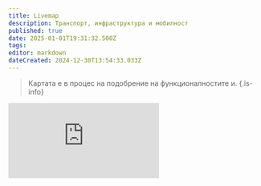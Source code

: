 ```yaml
---
title: Livemap
description: Транспорт, инфраструктура и мобилност
published: true
date: 2025-01-01T19:31:32.500Z
tags: 
editor: markdown
dateCreated: 2024-12-30T13:54:33.033Z
---
```


> Картата е в процес на подобрение на функционалностите и.
{.is-info}


<iframe src="https://dimitar5555.github.io/sofiatraffic-livemap/" title="Разписания" frameBorder="0">
</iframe>

